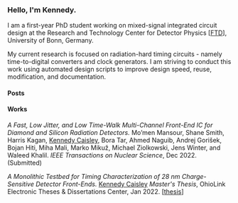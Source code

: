 ### Hello, I'm Kennedy.

I am a first-year PhD student working on mixed-signal integrated circuit design at the Research and Technology Center for Detector Physics [[FTD](https://www.ftd.uni-bonn.de/en/homepage?set_language=en)], University of Bonn, Germany.

My current research is focused on radiation-hard timing circuits - namely time-to-digital converters and clock generators. I am striving to conduct this work using automated design scripts to improve design speed, reuse, modification, and documentation.

#### Posts



#### Works

*A Fast, Low Jitter, and Low Time-Walk Multi-Channel Front-End IC for Diamond and Silicon Radiation Detectors.* 
Mo’men Mansour, Shane Smith, Harris Kagan, <u>Kennedy Caisley</u>, Bora Tar, Ahmed Naguib, Andrej Gorišek, Bojan Hiti, Miha Mali, Marko Mikuž, Michael Ziolkowski, Jens Winter, and Waleed Khalil.
*IEEE Transactions on Nuclear Science*, Dec 2022. (Submitted)

*A Monolithic Testbed for Timing Characterization of 28 nm Charge-Sensitive Detector Front-Ends.* 
<u>Kennedy Caisley</u>
*Master's Thesis*, OhioLink Electronic Theses & Dissertations Center, Jan 2022.
[[thesis](https://etd.ohiolink.edu/apexprod/rws_olink/r/1501/10?p10_accession_num=osu1641540254490753)]



